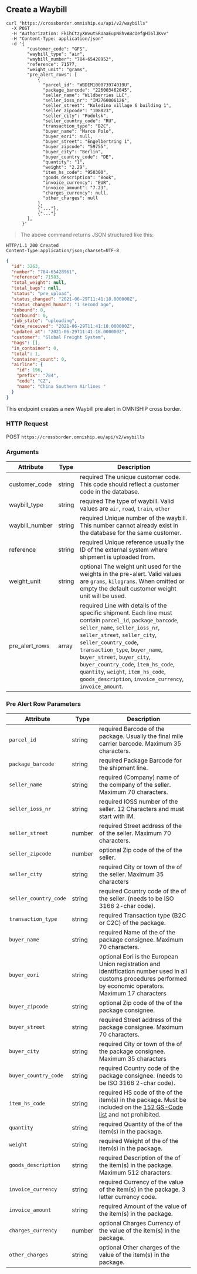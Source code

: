 ## Create a Waybill

```shell
curl "https://crossborder.omniship.eu/api/v2/waybills"
  -X POST
  -H "Authorization: FkihCtzyXWvutSRUaaEupN8hvABcDefgHI6lJKvv"
  -H "Content-Type: application/json"
  -d '{
        "customer_code": "GFS",
        "waybill_type": "air",
        "waybill_number": "784-65428952",
        "reference": 71577,
        "weight_unit": "grams",
        "pre_alert_rows": [
            {
              "parcel_id": "WBDEM100073974019U",
              "package_barcode": "226003462045", 
              "seller_name": "Wildberries LLC",
              "seller_ioss_nr": "IM2760006126",
              "seller_street": "Koledino village 6 building 1",
              "seller_zipcode": "108823",
              "seller_city": "Podolsk",
              "seller_country_code": "RU",
              "transaction_type": "B2C",
              "buyer_name": "Marco Polo",
              "buyer_eori": null,
              "buyer_street": "Engelbertring 1",
              "buyer_zipcode": "59755",
              "buyer_city": "Berlin",
              "buyer_country_code": "DE",
              "quantity": "1",
              "weight": "2.29",
              "item_hs_code": "950300",
              "goods_description": "Book",
              "invoice_currency": "EUR",
              "invoice_amount": "7.23",
              "charges_currency": null,
              "other_charges": null
            },
            {"..."},
            {"..."}
        ],
      }'
```

> The above command returns JSON structured like this:

```
HTTP/1.1 200 Created
Content-Type:application/json;charset=UTF-8
```

```json
{
  "id": 3263,
  "number": "784-65428961",
  "reference": 71583,
  "total_weight": null,
  "total_bags": null,
  "status": "pre_upload",
  "status_changed": "2021-06-29T11:41:18.000000Z",
  "status_changed_human": "1 second ago",
  "inbound": 0,
  "outbound": 0,
  "job_state": "uploading",
  "date_received": "2021-06-29T11:41:18.000000Z",
  "updated_at": "2021-06-29T11:41:18.000000Z",
  "customer": "Global Freight System",
  "bags": [],
  "in_container": 0,
  "total": 1,
  "container_count": 0,
  "airline": {
    "id": 196,
    "prefix": "784",
    "code": "CZ",
    "name": "China Southern Airlines "
  }
}
```

This endpoint creates a new Waybill pre alert in OMNISHIP cross border. 

### HTTP Request

<span class="http-verb post">POST</span> `https://crossborder.omniship.eu/api/v2/waybills`

### Arguments

Attribute | Type | Description
--------- | ----------- | ----------
customer_code | <span class="type">string</span> | <span class="required">required</span> The unique customer code. This code should reflect a customer code in the database.
waybill_type | <span class="type">string</span> | <span class="required">required</span> The type of waybill. Valid values are `air`, `road`, `train`, `other`
waybill_number | <span class="type">string</span> | <span class="required">required</span> Unique number of the waybill. This number cannot already exist in the database for the same customer.
reference | <span class="type">string</span> | <span class="required">required</span> Unique reference usually the ID of the external system where shipment is uploaded from.
weight_unit | <span class="type">string</span> | <span class="optional">optional</span> The weight unit used for the weights in the pre-alert. Valid values are `grams`, `kilograms`. When omitted or empty the default customer weight unit will be used.
pre_alert_rows | <span class="type">array</span> | <span class="required">required</span> Line with details of the specific shipment. Each line must contain `parcel_id`, `package_barcode`, `seller_name`, `seller_ioss_nr`, `seller_street`, `seller_city`, `seller_country_code`, `transaction_type`, `buyer_name`, `buyer_street`, `buyer_city`, `buyer_country_code`, `item_hs_code`, `quantity`, `weight`, `item_hs_code`, `goods_description`, `invoice_currency`, `invoice_amount`.

### Pre Alert Row Parameters

Attribute | Type | Description
--------- | ------- | ---------
`parcel_id` | <span class="type">string</span> | <span class="required">required</span> Barcode of the package. Usually the final mile carrier barcode. Maximum 35 characters.
`package_barcode` | <span class="type">string</span> | <span class="required">required</span> Package Barcode for the shipment line.
`seller_name` | <span class="type">string</span> | <span class="required">required</span> (Company) name of the company of the seller. Maximum 70 characters.
`seller_ioss_nr` | <span class="type">string</span> | <span class="required">required</span> IOSS number of the seller. 12 Characters and must start with IM.
`seller_street` | <span class="type">number</span> | <span class="required">required</span> Street address of the of the seller. Maximum 70 characters.
`seller_zipcode` | <span class="type">number</span> | <span class="optional">optional</span> Zip code of the of the seller.
`seller_city` | <span class="type">string</span> | <span class="required">required</span> City or town of the of the seller. Maximum 35 characters
`seller_country_code` | <span class="type">string</span> | <span class="required">required</span> Country code of the of the seller. (needs to be ISO 3166 2-char code).
`transaction_type` | <span class="type">string</span> | <span class="required">required</span> Transaction type (B2C or C2C) of the package.
`buyer_name` | <span class="type">string</span> | <span class="required">required</span> Name of the of the package consignee. Maximum 70 characters.
`buyer_eori` | <span class="type">string</span> | <span class="optional">optional</span> Eori is the European Union registration and identification number used in all customs procedures performed by economic operators. Maximum 17 characters
`buyer_zipcode` | <span class="type">string</span> | <span class="optional">optional</span> Zip code of the of the package consignee.
`buyer_street` | <span class="type">string</span> | <span class="required">required</span> Street address of the package consignee. Maximum 70 characters.
`buyer_city` | <span class="type">string</span> | <span class="required">required</span> City or town of the of the package consignee. Maximum 35 characters
`buyer_country_code` | <span class="type">string</span> | <span class="required">required</span> Country code of the package consignee. (needs to be ISO 3166 2-char code).
`item_hs_code` | <span class="type">string</span> | <span class="required">required</span> HS code of the of the item(s) in the package. Must be included on the [152 GS-Code list](https://www.belastingdienst.nl/codeboek_sagitta/huidig/html/tabel-codeboek%2C%20onderdeel%20e-commerce-152.html) and not prohibited.
`quantity` | <span class="type">string</span> | <span class="required">required</span> Quantity of the of the item(s) in the package.
`weight` | <span class="type">string</span> | <span class="required">required</span> Weight of the of the item(s) in the package.
`goods_description` | <span class="type">string</span> | <span class="required">required</span> Description of the of the item(s) in the package. Maximum 512 characters.
`invoice_currency` | <span class="type">string</span> | <span class="required">required</span> Currency of the value of the item(s) in the package. 3 letter currency code.
`invoice_amount` | <span class="type">string</span> | <span class="required">required</span> Amount of the value of the item(s) in the package.
`charges_currency` | <span class="type">number</span> | <span class="optional">optional</span> Charges Currency of the value of the item(s) in the package.
`other_charges` | <span class="type">string</span> | <span class="optional">optional</span> Other charges of the value of the item(s) in the package.
